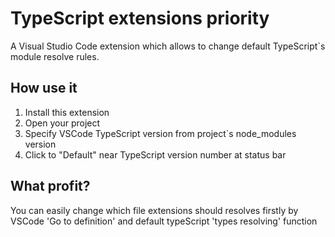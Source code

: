 # TypeScript extensions priority

A Visual Studio Code extension which allows to change default TypeScript`s module resolve rules.

## How use it

1. Install this extension
2. Open your project
3. Specify VSCode TypeScript version from project`s node_modules version
4. Click to "Default" near TypeScript version number at status bar

## What profit?

You can easily change which file extensions should resolves firstly by VSCode 'Go to definition' and default typeScript 'types resolving' function

